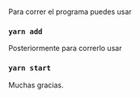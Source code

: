 Para correr el programa puedes usar

### `yarn add`

Posteriormente para correrlo usar 

### `yarn start`

Muchas gracias. 

